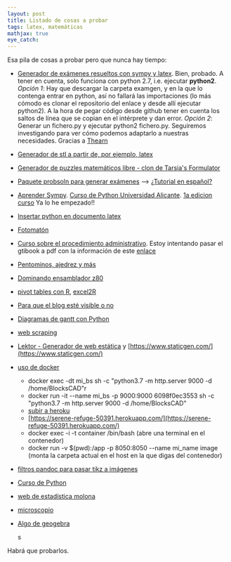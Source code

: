 ```yaml
---
layout: post
title: Listado de cosas a probar
tags: latex, matemáticas
mathjax: true
eye_catch: 
---
```


Esa pila de cosas a probar pero que nunca hay tiempo:

  * [Generador de exámenes resueltos con sympy y latex](https://github.com/thearn/examgen). Bien, probado. A tener en cuenta, solo funciona con python 2.7, i.e. ejecutar **python2**. *Opción 1*: Hay que descargar la carpeta examgen, y en la que lo contenga entrar en python, así no fallará las importaciones (lo más cómodo es clonar el repositorio del enlace y desde allí ejecutar python2). A la hora de pegar código desde github tener en cuenta los saltos de línea que se copian en el intérprete y dan error. *Opción 2*: Generar un fichero.py y ejecutar python2 fichero.py. Seguiremos investigando para ver cómo podemos adaptarlo a nuestras necesidades. Gracias a [Thearn](https://github.com/thearn)

  * [Generador de stl a partir de, por ejemplo, latex](https://github.com/thearn/stl_tools)

  * [Generador de puzzles matemáticos libre - clon de Tarsia's Formulator](https://github.com/juliangilbey/jigsaw-generator)

  * [Paquete probsoln para generar exámenes](https://ctan.org/pkg/probsoln) --> [¿Tutorial en español?](http://www.dmae.upct.es/~gabi/CursoTeX/Presentacion01.pdf)

  * [Aprender Sympy](http://rua.ua.es/dspace/handle/10045/1522?offset=20). [Curso de Python Universidad Alicante](https://www.youtube.com/playlist?list=PLoGFizEtm_6jCjWqRU8A-dQYQuo5q5KNc). [1a edicion curso](https://www.youtube.com/playlist?list=PLGBbVX_WvN7bMwYe7wWV5TZt1a58jTggB) Ya lo he empezado!!

  * [Insertar python en documento latex](https://tex.stackexchange.com/questions/397234/h-do-mathematical-programming-in-latex?atw=1)

  * [Fotomatón](https://makezine.com/projects/raspberry-pi-photo-booth/)

  * [Curso sobre el procedimiento administrativo](https://catedu.gitbooks.io/el-procedimiento-administrativo/content/). Estoy intentando pasar el gtibook a pdf con la información de este [enlace](https://help.coderdojo.com/hc/en-us/articles/115001543063-Generating-a-PDF-from-GitBook)

  * [Pentominos, ajedrez y más](https://crieventa.webnode.es/)

  * [Dominando ensamblador z80](http://www.cpcwiki.eu/index.php/DEZ80)

  * [pivot tables con R](https://trendct.org/2015/08/21/tutorial-pivot-tables-with-r/), [excel2R](http://excel2r.com/)

  * [Para que el blog esté visible o no](https://help.github.com/articles/search-engine-optimization-for-github-pages/)

  * [Diagramas de gantt con Python](https://www.pythoniza.me/python-gantt/)

  * [web scraping](https://www.seleniumhq.org/)

  * [Lektor - Generador de web estática](https://www.getlektor.com/) y [https://www.staticgen.com/](https://www.staticgen.com/)

  * [uso de docker](https://www.muylinux.com/2016/04/19/tutorial-docker/)
      * docker exec -dt mi_bs sh -c "python3.7 -m http.server 9000 -d /home/BlocksCAD"r
      * docker run -it --name mi_bs -p 9000:9000 6098f0ec3553 sh -c "python3.7 -m http.server 9000 -d /home/BlocksCAD"
      * [subir a heroku](https://medium.com/travis-on-docker/how-to-run-dockerized-apps-on-heroku-and-its-pretty-great-76e07e610e22)
      * [https://serene-refuge-50391.herokuapp.com/](https://serene-refuge-50391.herokuapp.com/)
      * docker exec -i -t container  /bin/bash (abre una terminal en el contenedor)
      * docker run -v $(pwd):/app -p 8050:8050 --name mi_name image (monta la carpeta actual en el host en la que digas del contenedor)
      
  * [filtros pandoc para pasar tikz a imágenes](https://tex.stackexchange.com/questions/445051/pandoc-exporting-tikz-figures-and-other-environments-from-latex-to-other-format)

  * [Curso de Python](http://www.educoteca.com/curso_python.html)

  * [web de estadística molona](https://seeing-theory.brown.edu/#3rdPage)

  * [microscopio](https://www.instructables.com/id/Picroscope-a-Low-Cost-Interactive-Microscope/)

  * [Algo de geogebra](https://mediateca.educa.madrid.org/usuario/ptrivino/videos)

      s

Habrá que probarlos. 